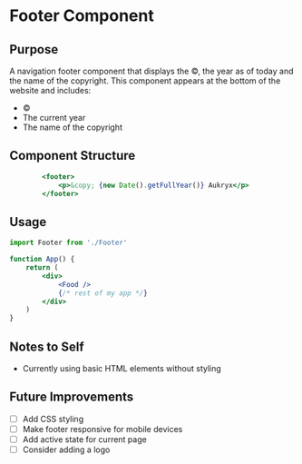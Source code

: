 # Footer Component

## Purpose
A navigation footer component that displays the &copy;, the year as of today and the name of the copyright. This component appears at the bottom of the website and includes:
- &copy;
- The current year 
- The name of the copyright

## Component Structure
```jsx
        <footer>
            <p>&copy; {new Date().getFullYear()} Aukryx</p>
        </footer>
```

## Usage
```jsx
import Footer from './Footer'

function App() {
    return (
        <div>
            <Food />
            {/* rest of my app */}
        </div>
    )
}
```

## Notes to Self
- Currently using basic HTML elements without styling

## Future Improvements
- [ ] Add CSS styling
- [ ] Make footer responsive for mobile devices
- [ ] Add active state for current page
- [ ] Consider adding a logo